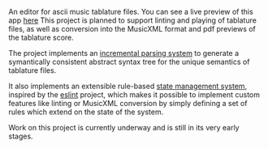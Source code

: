 An editor for ascii music tablature files. You can see a live preview of this app [here](https://tab-edit.github.io/tab-edit/)
This project is planned to support linting and playing of tablature files, as well as conversion into the MusicXML format and pdf previews of the tablature score.

The project implements an [incremental parsing system](https://github.com/tab-edit/tab-ast) to generate a symantically consistent abstract syntax tree for the unique semantics of tablature files.

It also implements an extensible rule-based [state management system](https://github.com/tab-edit/tab-state), inspired by the [eslint](https://github.com/eslint/eslint) project, which makes it possible to implement custom features like linting or MusicXML conversion by simply defining a set of rules which extend on the state of the system.

Work on this project is currently underway and is still in its very early stages.
